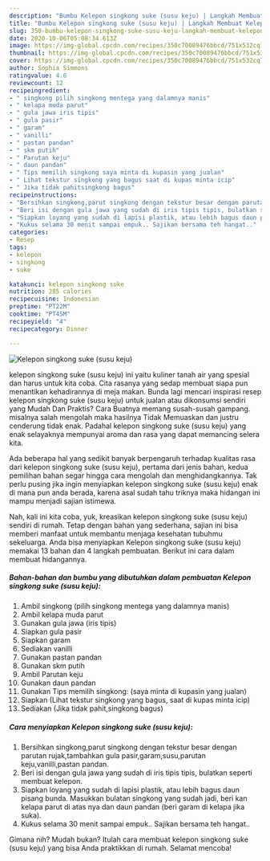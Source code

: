 ```yaml
---
description: "Bumbu Kelepon singkong suke (susu keju) | Langkah Membuat Kelepon singkong suke (susu keju) Yang Bisa Manjain Lidah"
title: "Bumbu Kelepon singkong suke (susu keju) | Langkah Membuat Kelepon singkong suke (susu keju) Yang Bisa Manjain Lidah"
slug: 350-bumbu-kelepon-singkong-suke-susu-keju-langkah-membuat-kelepon-singkong-suke-susu-keju-yang-bisa-manjain-lidah
date: 2020-10-06T05:08:34.613Z
image: https://img-global.cpcdn.com/recipes/350c70089476bbcd/751x532cq70/kelepon-singkong-suke-susu-keju-foto-resep-utama.jpg
thumbnail: https://img-global.cpcdn.com/recipes/350c70089476bbcd/751x532cq70/kelepon-singkong-suke-susu-keju-foto-resep-utama.jpg
cover: https://img-global.cpcdn.com/recipes/350c70089476bbcd/751x532cq70/kelepon-singkong-suke-susu-keju-foto-resep-utama.jpg
author: Sophia Simmons
ratingvalue: 4.6
reviewcount: 12
recipeingredient:
- " singkong pilih singkong mentega yang dalamnya manis"
- " kelapa muda parut"
- " gula jawa iris tipis"
- " gula pasir"
- " garam"
- " vanilli"
- " pastan pandan"
- " skm putih"
- " Parutan keju"
- " daun pandan"
- " Tips memilih singkong saya minta di kupasin yang jualan"
- " Lihat tekstur singkong yang bagus saat di kupas minta icip"
- " Jika tidak pahitsingkong bagus"
recipeinstructions:
- "Bersihkan singkong,parut singkong dengan tekstur besar dengan parutan rujak,tambahkan gula pasir,garam,susu,parutan keju,vanilli,pastan pandan."
- "Beri isi dengan gula jawa yang sudah di iris tipis tipis, bulatkan seperti membuat kelepon."
- "Siapkan loyang yang sudah di lapisi plastik, atau lebih bagus daun pisang bunda. Masukkan bulatan singkong yang sudah jadi, beri kan kelapa parut di atas nya dan daun pandan (beri garam di kelapa jika suka)."
- "Kukus selama 30 menit sampai empuk.. Sajikan bersama teh hangat.."
categories:
- Resep
tags:
- kelepon
- singkong
- suke

katakunci: kelepon singkong suke 
nutrition: 285 calories
recipecuisine: Indonesian
preptime: "PT22M"
cooktime: "PT45M"
recipeyield: "4"
recipecategory: Dinner

---
```



![Kelepon singkong suke (susu keju)](https://img-global.cpcdn.com/recipes/350c70089476bbcd/751x532cq70/kelepon-singkong-suke-susu-keju-foto-resep-utama.jpg)


kelepon singkong suke (susu keju) ini yaitu kuliner tanah air yang spesial dan harus untuk kita coba. Cita rasanya yang sedap membuat siapa pun menantikan kehadirannya di meja makan.
Bunda lagi mencari inspirasi resep kelepon singkong suke (susu keju) untuk jualan atau dikonsumsi sendiri yang Mudah Dan Praktis? Cara Buatnya memang susah-susah gampang. misalnya salah mengolah maka hasilnya Tidak Memuaskan dan justru cenderung tidak enak. Padahal kelepon singkong suke (susu keju) yang enak selayaknya mempunyai aroma dan rasa yang dapat memancing selera kita.



Ada beberapa hal yang sedikit banyak berpengaruh terhadap kualitas rasa dari kelepon singkong suke (susu keju), pertama dari jenis bahan, kedua pemilihan bahan segar hingga cara mengolah dan menghidangkannya. Tak perlu pusing jika ingin menyiapkan kelepon singkong suke (susu keju) enak di mana pun anda berada, karena asal sudah tahu triknya maka hidangan ini mampu menjadi sajian istimewa.


Nah, kali ini kita coba, yuk, kreasikan kelepon singkong suke (susu keju) sendiri di rumah. Tetap dengan bahan yang sederhana, sajian ini bisa memberi manfaat untuk membantu menjaga kesehatan tubuhmu sekeluarga. Anda bisa menyiapkan Kelepon singkong suke (susu keju) memakai 13 bahan dan 4 langkah pembuatan. Berikut ini cara dalam membuat hidangannya.

<!--inarticleads1-->

##### Bahan-bahan dan bumbu yang dibutuhkan dalam pembuatan Kelepon singkong suke (susu keju):

1. Ambil  singkong (pilih singkong mentega yang dalamnya manis)
1. Ambil  kelapa muda parut
1. Gunakan  gula jawa (iris tipis)
1. Siapkan  gula pasir
1. Siapkan  garam
1. Sediakan  vanilli
1. Gunakan  pastan pandan
1. Gunakan  skm putih
1. Ambil  Parutan keju
1. Gunakan  daun pandan
1. Gunakan  Tips memilih singkong: (saya minta di kupasin yang jualan)
1. Siapkan  (Lihat tekstur singkong yang bagus, saat di kupas minta icip)
1. Sediakan  (Jika tidak pahit,singkong bagus)




<!--inarticleads2-->

##### Cara menyiapkan Kelepon singkong suke (susu keju):

1. Bersihkan singkong,parut singkong dengan tekstur besar dengan parutan rujak,tambahkan gula pasir,garam,susu,parutan keju,vanilli,pastan pandan.
1. Beri isi dengan gula jawa yang sudah di iris tipis tipis, bulatkan seperti membuat kelepon.
1. Siapkan loyang yang sudah di lapisi plastik, atau lebih bagus daun pisang bunda. Masukkan bulatan singkong yang sudah jadi, beri kan kelapa parut di atas nya dan daun pandan (beri garam di kelapa jika suka).
1. Kukus selama 30 menit sampai empuk.. Sajikan bersama teh hangat..




Gimana nih? Mudah bukan? Itulah cara membuat kelepon singkong suke (susu keju) yang bisa Anda praktikkan di rumah. Selamat mencoba!
